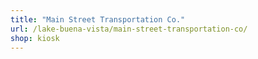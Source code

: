 ```yaml
---
title: "Main Street Transportation Co."
url: /lake-buena-vista/main-street-transportation-co/
shop: kiosk
---
```

